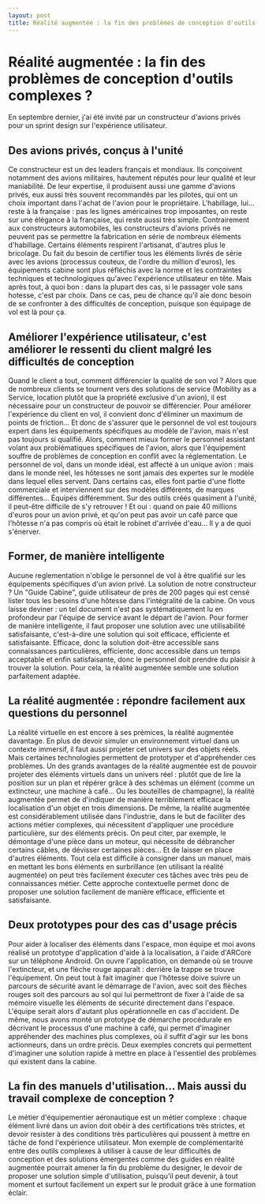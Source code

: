 ```yaml
---
layout: post
title: Réalité augmentée : la fin des problèmes de conception d'outils complexes ?
---
```

# Réalité augmentée : la fin des problèmes de conception d'outils complexes ?

En septembre dernier, j'ai été invité par un constructeur d'avions privés pour un sprint design sur l'expérience utilisateur.

## Des avions privés, conçus à l'unité

Ce constructeur est un des leaders français et mondiaux. Ils conçoivent notamment des avions militaires, hautement réputés pour leur qualité et leur maniabilité. De leur expertise, il produisent aussi une gamme d'avions privés, eux aussi très souvent recommandés par les pilotes, qui ont un choix important dans l'achat de l'avion pour le propriétaire. L'habillage, lui... reste à la française : pas les lignes américaines trop imposantes, on reste sur une élégance à la française, qui reste aussi très simple. Contrairement aux constructeurs automobiles, les constructeurs d'avions privés ne peuvent pas se permettre la fabrication en série de nombreux éléments d'habillage. Certains éléments respirent l'artisanat, d'autres plus le bricolage. Du fait du besoin de certifier tous les éléments livrés de série avec les avions (processus couteux, de l'ordre du million d'euros), les équipements cabine sont plus réfléchis avec la norme et les contraintes techniques et technologiques qu'avec l'expérience utilisateur en tête. Mais après tout, à quoi bon : dans la plupart des cas, si le passager vole sans hotesse, c'est par choix. Dans ce cas, peu de chance qu'il aie donc besoin de  se confronter à des difficultés de conception, puisque son équipage de vol est là pour ça.

## Améliorer l'expérience utilisateur, c'est améliorer le ressenti du client malgré les difficultés de conception

Quand le client a tout, comment différencier la qualité de son vol ? Alors que de nombreux clients se tournent vers des solutions de service (Mobility as a Service, location plutôt que la propriété exclusive d'un avion), il est nécessaire pour un constructeur de pouvoir se différencier. Pour améliorer l'expérience du client en vol, il convient donc d'éliminer un maximum de points de friction... Et donc de s'assurer que le personnel de vol est toujours expert dans les équipements spécifiques au modèle de l'avion, mais n'est pas toujours si qualifié. Alors, comment mieux former le personnel assistant volant aux problématiques spécifiques de l'avion, alors que l'équipement souffre de problèmes de conception en conflit avec la réglementation. Le personnel de vol, dans un monde idéal, est affecté à un unique avion : mais dans le monde réel, les hôtesses ne sont jamais des expertes sur le modèle dans lequel elles servent. Dans certains cas, elles font partie d'une flotte commerciale et interviennent sur des modèles différents, de marques différentes... Équipés différemment. Sur des outils créés quasiment à l'unité, il peut-être difficile de s'y retrouver ! Et oui : quand on paie 40 millions d'euros pour un avion privé, et qu'on peut pas avoir un café parce que l'hôtesse n'a pas compris où était le robinet d'arrivée d'eau... Il y a de quoi s'énerver.

## Former, de manière intelligente

Aucune reglementation n'oblige le personnel de vol à être qualifié sur les équipements spécifiques d'un avion privé. La solution de notre constructeur ? Un "Guide Cabine", guide utilisateur de près de 200 pages qui est censé lister tous les besoins d'une hôtesse dans l'intégralité de la cabine. On vous laisse deviner : un tel document n'est pas systématiquement lu en profondeur par l'équipe de service avant le départ de l'avion. Pour former de manière intelligente, il faut proposer une solution avec une utilisabilité satisfaisante, c'est-à-dire une solution qui soit efficace, efficiente et satisfaisante. Efficace, donc la solution doit-être accessible sans connaissances particulières, efficiente, donc accessible dans un temps acceptable et enfin satisfaisante, donc le personnel doit prendre du plaisir à trouver la solution. Pour cela, la réalité augmentée semble une solution parfaitement adaptée.

## La réalité augmentée : répondre facilement aux questions du personnel

La réalité virtuelle en est encore à ses prémices, la réalité augmentée davantage. En plus de devoir simuler un environnement virtuel dans un contexte immersif, il faut aussi projeter cet univers sur des objets réels. Mais certaines technologies permettent de prototyper et d'appréhender ces problèmes. Un des grands avantages de la réalité augmentée est de pouvoir projeter des éléments virtuels dans un univers réel : plutôt que de lire la position sur un plan et répérer grâce à des schémas un élément (comme un extincteur, une machine à café... Ou les bouteilles de champagne), la réalité augmentée permet de d'indiquer de manière terriblement efficace la localisation d'un objet en trois dimensions. De même, la réalité augmentée est considérablement utilisée dans l'industrie, dans le but de faciliter des actions métier complexes, qui nécessitent d'appliquer une procédure particulière, sur des éléments précis. On peut citer, par exemple, le démontage d'une pièce dans un moteur, qui nécessite de débrancher certains câbles, de dévisser certaines pièces... Et de laisser en place d'autres éléments. Tout cela est difficile à consigner dans un manuel, mais en mettant les bons éléments en surbrillance (en utilisant la réalité augmentée) on peut très facilement éxecuter ces tâches avec très peu de connaissances métier. Cette approche contextuelle permet donc de proposer une solution facilement de manière efficace, efficiente et satisfaisante.

## Deux prototypes pour des cas d'usage précis

Pour aider à localiser des éléments dans l'espace, mon équipe et moi avons réalisé un prototype d'application d'aide à la localisation, à l'aide d'ARCore sur un téléphone Android. On ouvre l'application, on demande où se trouve l'extincteur, et une flèche rouge apparaît : derrière la trappe se trouve l'équipement. On peut tout à fait imaginer que l'hôtesse doive suivre un parcours de sécurité avant le démarrage de l'avion, avec soit des flèches rouges soit des parcours au sol qui lui permettront de fixer à l'aide de sa mémoire visuelle les éléments de sécurité directement dans l'espace. L'équipe serait alors d'autant plus opérationnelle en cas d'accident. De même, nous avons monté un prototype de démarche procédurale en décrivant le processus d'une machine à café, qui permet d'imaginer appréhender des machines plus complexes, où il suffit d'agir sur les bons actionneurs, dans un ordre précis. Deux exemples concrets qui permettent d'imaginer une solution rapide à mettre en place à l'essentiel des problèmes qui existent dans la cabine.

## La fin des manuels d'utilisation... Mais aussi du travail complexe de conception ?

Le métier d'équipementier aéronautique est un métier complexe : chaque élément livré dans un avion doit obéir à des certifications très strictes, et devoir resister à des conditions très particulières qui poussent à mettre en tâche de fond l'expérience utilisateur. Mon exemple de complémentarité entre des outils complexes à utiliser à cause de leur difficultés de conception et des solutions émergentes comme des guides en réalité augmentée pourrait amener la fin du problème du designer, le devoir de proposer une solution simple d'utilisation, puisqu'il peut devenir, à tout moment et surtout facilement un expert sur le produit grâce à une formation éclair.

